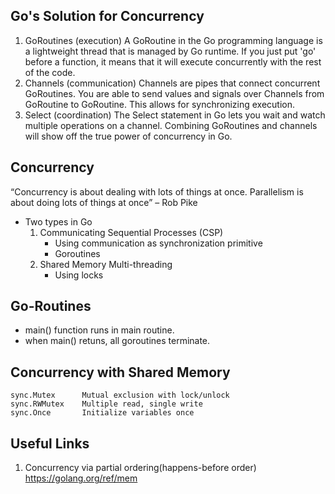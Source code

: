 Go's Solution for Concurrency
------------------------------
1) GoRoutines (execution)
    A GoRoutine in the Go programming language is a lightweight 
    thread that is managed by Go runtime. If you just put 'go' 
    before a function, it means that it will execute concurrently 
    with the rest of the code.
2) Channels (communication)
    Channels are pipes that connect concurrent GoRoutines. You 
    are able to send values and signals over Channels from GoRoutine
    to GoRoutine. This allows for synchronizing execution.
3) Select (coordination)
    The Select statement in Go lets you wait and watch multiple 
    operations on a channel. Combining GoRoutines and channels will 
    show off the true power of concurrency in Go.




Concurrency
-----------
“Concurrency is about dealing with lots of things at once. Parallelism
is about doing lots of things at once” – Rob Pike
- Two types in Go
    1) Communicating Sequential Processes (CSP)
        - Using communication as synchronization primitive
        - Goroutines
    2) Shared Memory Multi-threading 
        - Using locks
        
        
Go-Routines
-----------
- main() function runs in main routine.
- when main() retuns, all goroutines terminate.

Concurrency with Shared Memory
------------------------------
    sync.Mutex      Mutual exclusion with lock/unlock 
    sync.RWMutex    Multiple read, single write
    sync.Once       Initialize variables once
         
        

Useful Links
-------------
1) Concurrency via partial ordering(happens-before order) https://golang.org/ref/mem